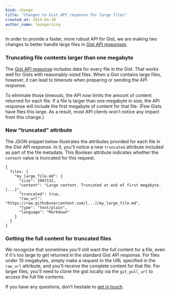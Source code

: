 ```yaml
---
kind: change
title: "Changes to Gist API response for large files"
created_at: 2014-04-30
author_name: leongersing
---
```


In order to provide a faster, more robust API for Gist, we are making two changes to better handle large files in [Gist API responses][gist-json-representation].

### Truncating file contents larger than one megabyte

The [Gist API response][gist-json-representation] includes data for every file in the Gist. That works well for Gists with reasonably-sized files. When a Gist contains large files, however, it can lead to timeouts when preparing or sending the API response.

To eliminate those timeouts, the API now limits the amount of content returned for each file. If a file is larger than one megabyte in size, the API response will include the first megabyte of content for that file. (Few Gists have files this large. As a result, most API clients won't notice any impact from this change.)

### New "truncated" attribute

The JSON snippet below illustrates the attributes provided for each file in the Gist API response. In it, you'll notice a new `truncated` attribute included as part of the file metadata. This Boolean attribute indicates whether the `content` value is truncated for this request.

    {
      files: {
        "my_large_file.md": {
          "size": 2097152,
          "content": "Large content. Truncated at end of first megabyte. [...]",
          "truncated": true,
          "raw_url": "https://raw.githubusercontent.com/[...]/my_large_file.md",
          "type": "text/plain",
          "language": "Markdown"
        }
      }
    }

### Getting the full content for truncated files

We recognize that sometimes you'll still want the full content for a file, even if it's too large to get returned in the standard Gist API response. For files under 10 megabytes, simply make a request to the URL specified in the `raw_url` attribute, and you'll receive the complete content for that file. For larger files, you'll need to clone the gist locally via the ```git_pull_url``` to access the full file contents.

If you have any questions, don’t hesitate to [get in touch][contact].

[contact]: https://github.com/contact?form[subject]=Gist+API+now+tuncates+large+files
[gist-json-representation]: /v3/gists/#detailed-gist-representation
